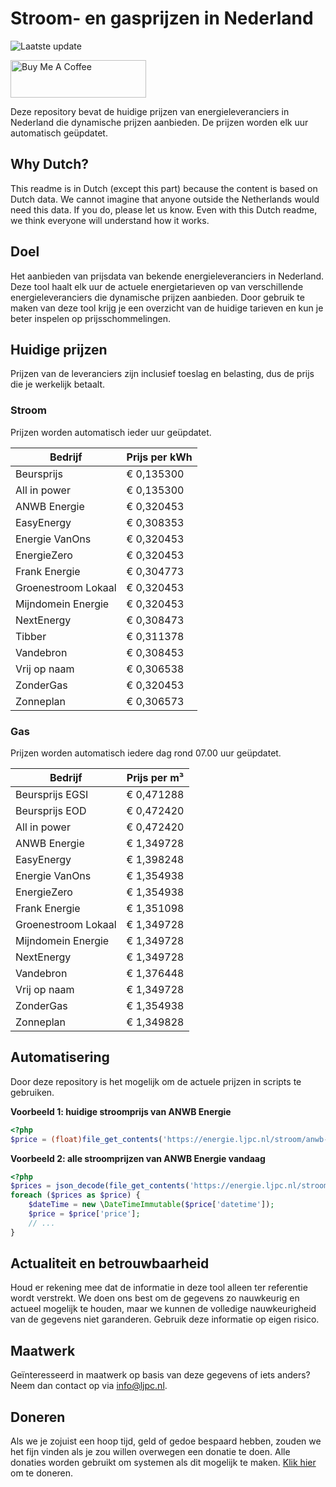 # Stroom- en gasprijzen in Nederland

![Laatste update](https://img.shields.io/badge/laatste%20update-2025--01--29%2020%3A00%20CET-brightgreen)

<a href="https://www.buymeacoffee.com/Lars-" target="_blank"><img src="https://cdn.buymeacoffee.com/buttons/v2/default-orange.png" alt="Buy Me A Coffee" height="60" style="height: 60px !important;width: 217px !important;" ></a>

Deze repository bevat de huidige prijzen van energieleveranciers in Nederland die dynamische prijzen aanbieden. De prijzen worden elk uur automatisch geüpdatet.

## Why Dutch?

This readme is in Dutch (except this part) because the content is based on Dutch data. We cannot imagine that anyone outside the Netherlands would need this data. If you do, please let us know. Even with this Dutch readme, we think
everyone will understand how it works.

## Doel

Het aanbieden van prijsdata van bekende energieleveranciers in Nederland. Deze tool haalt elk uur de actuele energietarieven op van verschillende energieleveranciers die dynamische prijzen aanbieden. Door gebruik te maken van deze tool
krijg je een overzicht van de huidige tarieven en kun je beter inspelen op prijsschommelingen.

## Huidige prijzen

Prijzen van de leveranciers zijn inclusief toeslag en belasting, dus de prijs die je werkelijk betaalt.

### Stroom

Prijzen worden automatisch ieder uur geüpdatet.

 Bedrijf | Prijs per kWh 
---------|---------------
Beursprijs | € 0,135300
All in power | € 0,135300
ANWB Energie | € 0,320453
EasyEnergy | € 0,308353
Energie VanOns | € 0,320453
EnergieZero | € 0,320453
Frank Energie | € 0,304773
Groenestroom Lokaal | € 0,320453
Mijndomein Energie | € 0,320453
NextEnergy | € 0,308473
Tibber | € 0,311378
Vandebron | € 0,308453
Vrij op naam | € 0,306538
ZonderGas | € 0,320453
Zonneplan | € 0,306573


### Gas

Prijzen worden automatisch iedere dag rond 07.00 uur geüpdatet.

 Bedrijf | Prijs per m³ 
---------|--------------
Beursprijs EGSI | € 0,471288
Beursprijs EOD | € 0,472420
All in power | € 0,472420
ANWB Energie | € 1,349728
EasyEnergy | € 1,398248
Energie VanOns | € 1,354938
EnergieZero | € 1,354938
Frank Energie | € 1,351098
Groenestroom Lokaal | € 1,349728
Mijndomein Energie | € 1,349728
NextEnergy | € 1,349728
Vandebron | € 1,376448
Vrij op naam | € 1,349728
ZonderGas | € 1,354938
Zonneplan | € 1,349828


## Automatisering

Door deze repository is het mogelijk om de actuele prijzen in scripts te gebruiken.

**Voorbeeld 1: huidige stroomprijs van ANWB Energie**

```php
<?php
$price = (float)file_get_contents('https://energie.ljpc.nl/stroom/anwb-energie-nu.txt');

```

**Voorbeeld 2: alle stroomprijzen van ANWB Energie vandaag**

```php
<?php
$prices = json_decode(file_get_contents('https://energie.ljpc.nl/stroom/all-in-power-vandaag.json'),true);
foreach ($prices as $price) {
    $dateTime = new \DateTimeImmutable($price['datetime']);
    $price = $price['price'];
    // ...
}
```

## Actualiteit en betrouwbaarheid

Houd er rekening mee dat de informatie in deze tool alleen ter referentie wordt verstrekt. We doen ons best om de gegevens zo nauwkeurig en actueel mogelijk te houden, maar we kunnen de volledige nauwkeurigheid van de gegevens niet
garanderen. Gebruik deze informatie op eigen risico.

## Maatwerk

Geïnteresseerd in maatwerk op basis van deze gegevens of iets anders? Neem dan contact op
via [info@ljpc.nl](mailto:info@ljpc.nl?subject=Energie%20prijzen).

## Doneren

Als we je zojuist een hoop tijd, geld of gedoe bespaard hebben, zouden we het fijn vinden als je zou willen overwegen een
donatie te doen. Alle donaties worden gebruikt om systemen als dit mogelijk te
maken. [Klik hier](https://www.buymeacoffee.com/Lars-) om te doneren.
